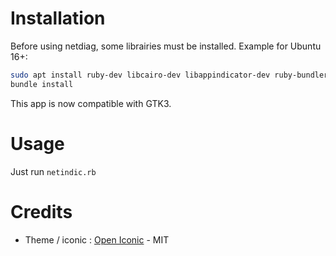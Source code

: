 # Installation

Before using netdiag, some librairies must be installed. Example for Ubuntu 16+:

```bash
sudo apt install ruby-dev libcairo-dev libappindicator-dev ruby-bundler ruby-gtk3 gir1.2-webkit-3.0
bundle install
```

This app is now compatible with GTK3.

# Usage

Just run `netindic.rb`

# Credits
* Theme / iconic : [Open Iconic](https://github.com/iconic/open-iconic) - MIT 
